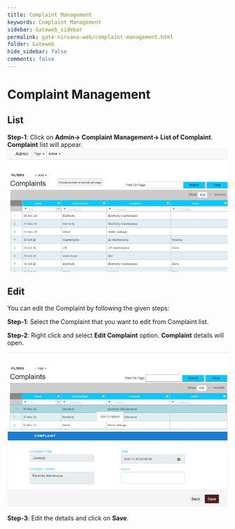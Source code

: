 ```yaml
---
title: Complaint Management
keywords: Complaint Management
sidebar: Gateweb_sidebar
permalink: gate-nirvana-web/complaint-management.html
folder: Gateweb
hide_sidebar: false
comments: false
---
```


# Complaint Management


## List


**Step-1**:   Click on **Admin-> Complaint Management-> List of Complaint**. **Complaint** list will appear.
![](/images/ListofComplaintweb.png)



## Edit


You can edit the Complaint by following the given steps:

**Step-1**: Select the Complaint that you want to edit from Complaint list.

**Step-2**: Right click and select **Edit Complaint** option. **Complaint** details will open.
                               
![](/images/ListofComplaint-SelectMenuweb.png)
![](/images/ListofComplaint-EditComplaintweb.png)

**Step-3**: Edit the details and click on **Save**.
